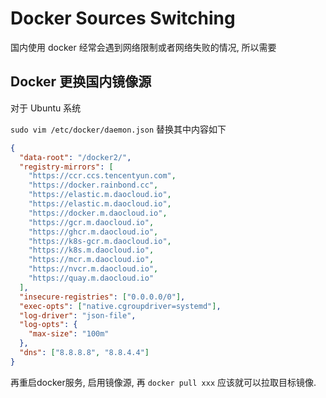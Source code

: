 # Docker Sources Switching

国内使用 docker 经常会遇到网络限制或者网络失败的情况, 所以需要

## Docker 更换国内镜像源

对于 Ubuntu 系统

`sudo vim /etc/docker/daemon.json` 替换其中内容如下

```json
{
  "data-root": "/docker2/",
  "registry-mirrors": [
    "https://ccr.ccs.tencentyun.com",
    "https://docker.rainbond.cc",
    "https://elastic.m.daocloud.io",
    "https://elastic.m.daocloud.io",
    "https://docker.m.daocloud.io",
    "https://gcr.m.daocloud.io",
    "https://ghcr.m.daocloud.io",
    "https://k8s-gcr.m.daocloud.io",
    "https://k8s.m.daocloud.io",
    "https://mcr.m.daocloud.io",
    "https://nvcr.m.daocloud.io",
    "https://quay.m.daocloud.io"
  ],
  "insecure-registries": ["0.0.0.0/0"],
  "exec-opts": ["native.cgroupdriver=systemd"],
  "log-driver": "json-file",
  "log-opts": {
    "max-size": "100m"
  },
  "dns": ["8.8.8.8", "8.8.4.4"]
}
```

再重启docker服务, 启用镜像源, 再 `docker pull xxx` 应该就可以拉取目标镜像.

